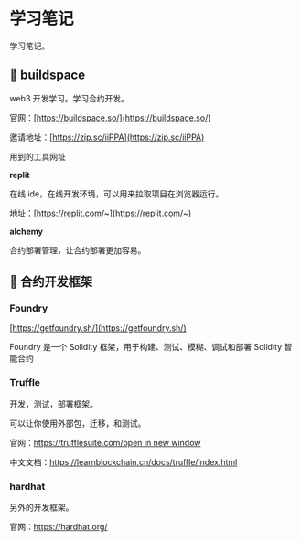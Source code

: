 # 学习笔记

学习笔记。

## 📌 buildspace

web3 开发学习。学习合约开发。

官网：[https://buildspace.so/](https://buildspace.so/)

邀请地址：[https://zip.sc/iiPPA](https://zip.sc/iiPPA)

用到的工具网址

**replit**

在线 ide，在线开发环境，可以用来拉取项目在浏览器运行。

地址：[https://replit.com/~](https://replit.com/~)

**alchemy**

合约部署管理，让合约部署更加容易。

## 📌 合约开发框架

### Foundry

[https://getfoundry.sh/](https://getfoundry.sh/)

Foundry 是一个 Solidity 框架，用于构建、测试、模糊、调试和部署 Solidity 智能合约

### Truffle

开发，测试，部署框架。

可以让你使用外部包，迁移，和测试。

官网：[https://trufflesuite.com/open in new window](https://trufflesuite.com/)

中文文档：https://learnblockchain.cn/docs/truffle/index.html

### hardhat

另外的开发框架。

官网：https://hardhat.org/
